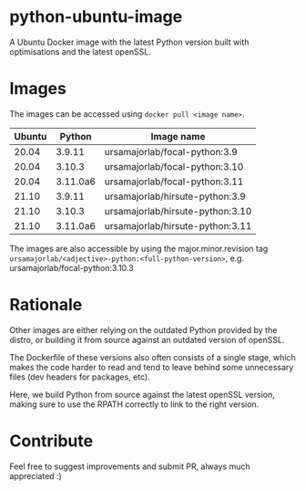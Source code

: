 # python-ubuntu-image

A Ubuntu Docker image with the latest Python version built with optimisations
and the latest openSSL.

# Images

The images can be accessed using `docker pull <image name>`.

| Ubuntu | Python   | Image name                       |
| ------ | -------- | -------------------------------- |
| 20.04  | 3.9.11   | ursamajorlab/focal-python:3.9    |
| 20.04  | 3.10.3   | ursamajorlab/focal-python:3.10   |
| 20.04  | 3.11.0a6 | ursamajorlab/focal-python:3.11   |
| 21.10  | 3.9.11   | ursamajorlab/hirsute-python:3.9  |
| 21.10  | 3.10.3   | ursamajorlab/hirsute-python:3.10 |
| 21.10  | 3.11.0a6 | ursamajorlab/hirsute-python:3.11 |

The images are also accessible by using the major.minor.revision tag
`ursamajorlab/<adjective>-python:<full-python-version>`,
e.g. ursamajorlab/focal-python:3.10.3

# Rationale

Other images are either relying on the outdated Python provided by the distro,
or building it from source against an outdated version of openSSL.

The Dockerfile of these versions also often consists of a single stage, which
makes the code harder to read and tend to leave behind some unnecessary files
(dev headers for packages, etc).

Here, we build Python from source against the latest openSSL version, making
sure to use the RPATH correctly to link to the right version.

# Contribute

Feel free to suggest improvements and submit PR, always much appreciated :)
